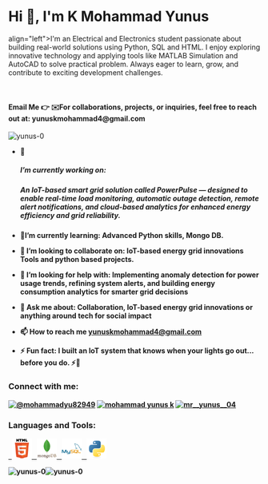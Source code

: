 <h1 align="left"><br>Hi 👋, I'm K Mohammad Yunus<br /></h1>
<P>align="left">I'm an Electrical and Electronics student passionate about building real-world solutions using Python, SQL and HTML. I enjoy exploring  innovative technology and applying tools like MATLAB Simulation and AutoCAD to solve practical problem. Always eager to learn, grow, and contribute to exciting development challenges.</P><br>

<h4>Email Me 👉 ✉️For collaborations, projects, or inquiries, feel free to reach out at: yunuskmohammad4@gmail.com </h4>

<p align="left"> <img src="https://komarev.com/ghpvc/?username=yunus-0&label=Profile%20views&color=0e75b6&style=flat" alt="yunus-0" /> </p>

- 🔭<h5> I’m currently working on:<h5/> An IoT-based smart grid solution called PowerPulse — designed to enable real-time load monitoring, automatic outage detection, remote alert notifications, and cloud-based analytics for enhanced energy efficiency and grid reliability.

- 🌱<b>I’m currently learning:<b/> Advanced Python skills, Mongo DB.

- 👯<b> I’m looking to collaborate on:<b/> IoT-based energy grid innovations Tools and python based projects.

- 🤝 I’m looking for help with: Implementing anomaly detection for power usage trends, refining system alerts, and building energy consumption analytics for smarter grid decisions

- 💬 Ask me about: Collaboration, IoT-based energy grid innovations or anything around tech for social impact

- 📫 **How to reach me** yunuskmohammad4@gmail.com

- ⚡ Fun fact: I built an IoT system that knows when your lights go out... before you do. ⚡🔌

<h3 align="left">Connect with me:</h3>
<p align="left">
<a href="https://twitter.com/@mohammadyu82949" target="blank"><img align="center" src="https://raw.githubusercontent.com/rahuldkjain/github-profile-readme-generator/master/src/images/icons/Social/twitter.svg" alt="@mohammadyu82949" height="30" width="40" /></a>
<a href="https://linkedin.com/in/mohammad yunus k" target="blank"><img align="center" src="https://raw.githubusercontent.com/rahuldkjain/github-profile-readme-generator/master/src/images/icons/Social/linked-in-alt.svg" alt="mohammad yunus k" height="30" width="40" /></a>
<a href="https://instagram.com/mr__yunus__04" target="blank"><img align="center" src="https://raw.githubusercontent.com/rahuldkjain/github-profile-readme-generator/master/src/images/icons/Social/instagram.svg" alt="mr__yunus__04" height="30" width="40" /></a>
</p>

<h3 align="left">Languages and Tools:</h3>
<p align="left"> <a href="https://www.w3.org/html/" target="_blank" rel="noreferrer"> &nbsp; <img src="https://raw.githubusercontent.com/devicons/devicon/master/icons/html5/html5-original-wordmark.svg" alt="html5" width="40" height="40"/> </a> <a href="https://www.mongodb.com/" target="_blank" rel="noreferrer"> &nbsp; <img src="https://raw.githubusercontent.com/devicons/devicon/master/icons/mongodb/mongodb-original-wordmark.svg" alt="mongodb" width="40" height="40"/> </a> <a href="https://www.mysql.com/" target="_blank" rel="noreferrer"> &nbsp; <img src="https://raw.githubusercontent.com/devicons/devicon/master/icons/mysql/mysql-original-wordmark.svg" alt="mysql" width="40" height="40"/> </a> <a href="https://www.python.org" target="_blank" rel="noreferrer"> &nbsp; <img src="https://raw.githubusercontent.com/devicons/devicon/master/icons/python/python-original.svg" alt="python" width="40" height="40"/> </a> </p>

<p><img align="left" src="https://github-readme-stats.vercel.app/api/top-langs?username=yunus-0&show_icons=true&locale=en&layout=compact" alt="yunus-0" /></p>

<p><img align="left" src="https://github-readme-streak-stats.herokuapp.com/?user=yunus-0&" alt="yunus-0" /></p>

